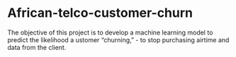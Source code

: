 # African-telco-customer-churn
The objective of this project is to develop a machine learning model to predict the likelihood a ustomer “churning,” - to stop purchasing airtime and data from the client.
